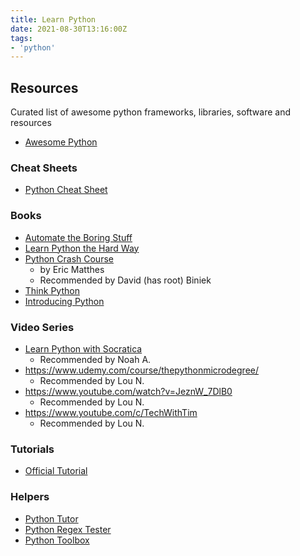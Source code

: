 ```yaml
---
title: Learn Python
date: 2021-08-30T13:16:00Z
tags:
- 'python'
---
```


## Resources

Curated list of awesome python frameworks, libraries, software and resources
* [Awesome Python](https://github.com/vinta/awesome-python)

### Cheat Sheets

* [Python Cheat Sheet](https://www.pythoncheatsheet.org)

### Books

* [Automate the Boring Stuff](https://automatetheboringstuff.com)
* [Learn Python the Hard Way](https://learncodethehardway.org/python/)
* [Python Crash Course](https://ehmatthes.github.io/pcc/)
  + by Eric Matthes
  + Recommended by David (has root) Biniek
* [Think Python](https://open.umn.edu/opentextbooks/textbooks/43)
* [Introducing Python](https://www.amazon.com/Introducing-Python-Modern-Computing-Packages/dp/1449359361)
 
### Video Series

* [Learn Python with Socratica](https://youtu.be/bY6m6_IIN94) 
  + Recommended by Noah A.
* https://www.udemy.com/course/thepythonmicrodegree/
  + Recommended by Lou N.
* https://www.youtube.com/watch?v=JeznW_7DlB0
  + Recommended by Lou N.
* https://www.youtube.com/c/TechWithTim
  + Recommended by Lou N.

### Tutorials

* [Official Tutorial](https://docs.python.org/3/tutorial/index.html)

### Helpers

* [Python Tutor](https://pythontutor.com)
* [Python Regex Tester](https://pythex.org/)
* [Python Toolbox](https://pythonium.net)
